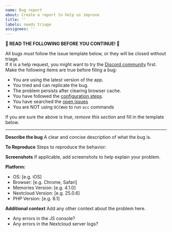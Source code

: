 ```yaml
---
name: Bug report
about: Create a report to help us improve
title: ''
labels: needs triage
assignees: ''
---
```


**🛑 READ THE FOLLOWING BEFORE YOU CONTINUE! 🛑**

All bugs _must_ follow the issue template below, or they will be closed without triage.  
If it is a help request, you might want to try the [Discord community](https://discord.gg/7Dr9f9vNjJ) first.  
Make the following items are true before filing a bug:

- You are using the latest version of the app.
- You tried and can replicate the bug.
- The problem persists after clearing browser cache.
- You have followed the [configuration steps](https://github.com/pulsejet/memories/wiki/Configuration).
- You have searched the [open issues](https://github.com/pulsejet/memories/issues)
- You are NOT using `OCCWeb` to run `occ` commands

If you are sure the above is true, _remove this section_ and fill in the template below.

---

**Describe the bug**
A clear and concise description of what the bug is.

**To Reproduce**
Steps to reproduce the behavior:

**Screenshots**
If applicable, add screenshots to help explain your problem.

**Platform:**

- OS: [e.g. iOS]
- Browser: [e.g. Chrome, Safari]
- Memories Version: [e.g. 4.1.0]
- Nextcloud Version: [e.g. 25.0.6]
- PHP Version: [e.g. 8.1]

**Additional context**
Add any other context about the problem here.

- Any errors in the JS console?
- Any errors in the Nextcloud server logs?
